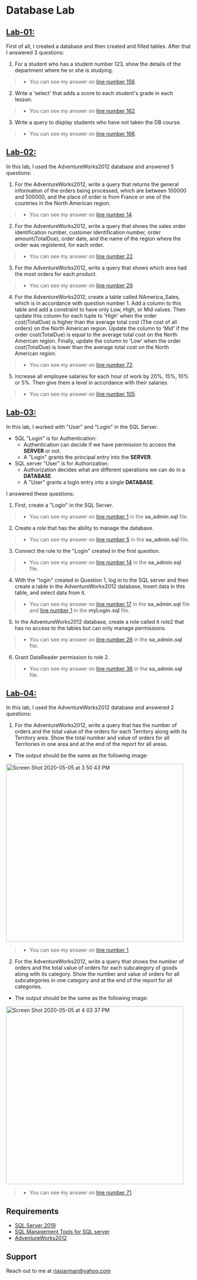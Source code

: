 # Database Lab
## [Lab-01:](https://github.com/arman324/Database-Lab/blob/master/Lab-01/Lab-01.sql)
First of all, I created a database and then created and filled tables. After that I answered 3 questions:
1. For a student who has a student number 123, show the details of the department where he or she is studying.
> * You can see my answer on [line number 156](https://github.com/arman324/Database-Lab/blob/a7c80a16dfd71a1a9ea29d14bc128c0388694f21/Lab-01/Lab-01.sql#L156).
2. Write a 'select' that adds a score to each student's grade in each lesson. 
> * You can see my answer on [line number 162](https://github.com/arman324/Database-Lab/blob/a7c80a16dfd71a1a9ea29d14bc128c0388694f21/Lab-01/Lab-01.sql#L162).
3. Write a query to display students who have not taken the DB course. 
> * You can see my answer on [line number 166](https://github.com/arman324/Database-Lab/blob/a7c80a16dfd71a1a9ea29d14bc128c0388694f21/Lab-01/Lab-01.sql#L166).

## [Lab-02:](https://github.com/arman324/Database-Lab/blob/master/Lab-02/Lab-02.sql)
In this lab, I used the AdventureWorks2012 database and answered 5 questions:
1. For the AdventureWorks2012, write a query that returns the general information of the orders being processed, which are between 100000 and 500000, and the place of order is from France or one of the countries in the North American region.
> * You can see my answer on [line number 14](https://github.com/arman324/Database-Lab/blob/4fb6523d561bcf430c16cff0f34cbf43b8bdcc4e/Lab-02/Lab-02.sql#L14).
2. For the AdventureWorks2012, write a query that shows the sales order identification number, customer identification number, order amount(TotalDue), order date, and the name of the region where the order was registered, for each order.
> * You can see my answer on [line number 22](https://github.com/arman324/Database-Lab/blob/4fb6523d561bcf430c16cff0f34cbf43b8bdcc4e/Lab-02/Lab-02.sql#L22).
3. For the AdventureWorks2012, write a query that shows which area had the most orders for each product.
> * You can see my answer on [line number 29](https://github.com/arman324/Database-Lab/blob/4fb6523d561bcf430c16cff0f34cbf43b8bdcc4e/Lab-02/Lab-02.sql#L29).
4. For the AdventureWorks2012, create a table called NAmerica_Sales, which is in accordance with question number 1. Add a column to this table and add a constraint to have only Low, High, or Mid values. Then update this column for each tuple to 'High' when the order cost(TotalDue) is higher than the average total cost (The cost of all orders) on the North American region. Update the column to 'Mid' if the order cost(TotalDue) is equal to the average total cost on the North American region. Finally, update the column to 'Low' when the order cost(TotalDue) is lower than the average total cost on the North American region.
> * You can see my answer on [line number 72](https://github.com/arman324/Database-Lab/blob/4fb6523d561bcf430c16cff0f34cbf43b8bdcc4e/Lab-02/Lab-02.sql#L72).
5. increase all employee salaries for each hour of work by 20%, 15%, 10% or 5%. Then give them a level in accordance with their salaries.
> * You can see my answer on [line number 105](https://github.com/arman324/Database-Lab/blob/4fb6523d561bcf430c16cff0f34cbf43b8bdcc4e/Lab-02/Lab-02.sql#L105).
## [Lab-03:](https://github.com/arman324/Database-Lab/tree/master/Lab-03)
In this lab, I worked with "User" and "Login" in the SQL Server.
* SQL "Login" is for Authentication:
    * Authentication can decide if we have permission to access the **SERVER** or not.
    * A "Login" grants the principal entry into the **SERVER**.
* SQL server "User" is for Authorization:
    * Authorization decides what are different operations we can do in a **DATABASE**.
    * A "User" grants a login entry into a single **DATABASE**.

I answered these questions:

1. First, create a "Login" in the SQL Server.
> * You can see my answer on [line number 1](https://github.com/arman324/Database-Lab/blob/be38dd3c3d35cedcd63ae81aad2d6ddac8f7476f/Lab-03/sa_admin.sql#L1) in the __sa_admin.sql__ file.
2. Create a role that has the ability to manage the database.
> * You can see my answer on [line number 5](https://github.com/arman324/Database-Lab/blob/be38dd3c3d35cedcd63ae81aad2d6ddac8f7476f/Lab-03/sa_admin.sql#L5) in the __sa_admin.sql__ file.
3. Connect the role to the "Login" created in the first question.
> * You can see my answer on [line number 14](https://github.com/arman324/Database-Lab/blob/be38dd3c3d35cedcd63ae81aad2d6ddac8f7476f/Lab-03/sa_admin.sql#L14) in the __sa_admin.sql__ file.
4. With the "login" created in Question 1, log in to the SQL server and then create a table in the AdventureWorks2012 database, Insert data in this table, and select data from it.
> * You can see my answer on [line number 17](https://github.com/arman324/Database-Lab/blob/be38dd3c3d35cedcd63ae81aad2d6ddac8f7476f/Lab-03/sa_admin.sql#L17) in the __sa_admin.sql__ file and [line number 1](https://github.com/arman324/Database-Lab/blob/be38dd3c3d35cedcd63ae81aad2d6ddac8f7476f/Lab-03/myLogin.sql#L1) in the __myLogin.sql__ file.
5. In the AdventureWorks2012 database, create a role called it role2 that has no access to the tables but can only manage permissions.
> * You can see my answer on [line number 26](https://github.com/arman324/Database-Lab/blob/be38dd3c3d35cedcd63ae81aad2d6ddac8f7476f/Lab-03/sa_admin.sql#L26) in the __sa_admin.sql__ file.
6. Grant DataReader permission to role 2.
> * You can see my answer on [line number 36](https://github.com/arman324/Database-Lab/blob/be38dd3c3d35cedcd63ae81aad2d6ddac8f7476f/Lab-03/sa_admin.sql#L36) in the __sa_admin.sql__ file.

## [Lab-04:](https://github.com/arman324/Database-Lab/blob/master/Lab-04/Lab-04.sql)
In this lab, I used the AdventureWorks2012 database and answered 2 questions:
1. For the AdventureWorks2012, write a query that has the number of orders and the total value of the orders for each Territory along with its Territory area. Show the total number and value of orders for all Territories in one area and at the end of the report for all areas.
* The output should be the same as the following image:

<img width="482" alt="Screen Shot 2020-05-05 at 3 50 43 PM" src="https://user-images.githubusercontent.com/35253872/81061075-f314b980-8ee8-11ea-9c06-a3b8fcbee860.png">

> * You can see my answer on [line number 1](https://github.com/arman324/Database-Lab/blob/fca51fe594a232fe411626f6d2c9714cc664e1d3/Lab-04/Lab-04.sql#L1).

2. For the AdventureWorks2012, write a query that shows the number of orders and the total value of orders for each subcategory of goods along with its category. Show the number and value of orders for all subcategories in one category and at the end of the report for all categories.
* The output should be the same as the following image:

<img width="482" alt="Screen Shot 2020-05-05 at 4 03 37 PM" src="https://user-images.githubusercontent.com/35253872/81061693-0c6a3580-8eea-11ea-987e-ea8440e0b417.png">

> * You can see my answer on [line number 71](https://github.com/arman324/Database-Lab/blob/fca51fe594a232fe411626f6d2c9714cc664e1d3/Lab-04/Lab-04.sql#L71).

## Requirements
* [SQL Server 2019](https://www.microsoft.com/en-us/sql-server/sql-server-downloads)
* [SQL Management Tools for SQL server](https://www.guru99.com/top-20-sql-management-tools.html)
* [AdventureWorks2012](https://github.com/Microsoft/sql-server-samples/releases/tag/adventureworks2012)

## Support
Reach out to me at riasiarman@yahoo.com
